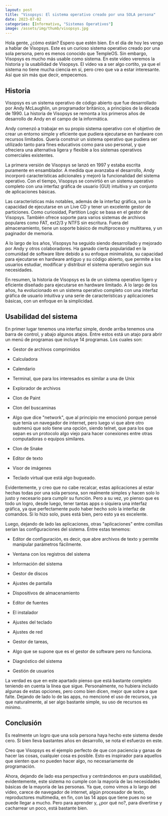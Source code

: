 ```yaml
---
layout: post
title: "Visopsys: El sistema operativo creado por una SOLA persona"
date: 2023-07-02
categories: [Informativo, "Sistemas Operativos"]
image: /assets/img/thumb/visopsys.jpg
---
```


Hola gente, ¿cómo están? Espero que estén bien. En el día de hoy les vengo a hablar de Visopsys. Este es un curioso sistema operativo creado por una sola persona, pero es menos conocido que TempleOS. Sin embargo, Visopsys es mucho más usable como sistema. En este vídeo veremos la historia y la usabilidad de Visopsys. El vídeo va a ser algo cortito, ya que el sistema no tiene mucha ciencia en sí, pero creo que va a estar interesante. Así que sin más que decir, empecemos.

## Historia

Visopsys es un sistema operativo de código abierto que fue desarrollado por Andy McLaughlin, un programador británico, a principios de la década de 1990. La historia de Visopsys se remonta a los primeros años de desarrollo de Andy en el campo de la informática.

Andy comenzó a trabajar en su propio sistema operativo con el objetivo de crear un entorno simple y eficiente que pudiera ejecutarse en hardware con recursos limitados. Quería construir un sistema operativo que pudiera ser utilizado tanto para fines educativos como para uso personal, y que ofreciera una alternativa ligera y flexible a los sistemas operativos comerciales existentes.

La primera versión de Visopsys se lanzó en 1997 y estaba escrita puramente en ensamblador. A medida que avanzaba el desarrollo, Andy incorporó características adicionales y mejoró la funcionalidad del sistema operativo. Con el tiempo, Visopsys se convirtió en un sistema operativo completo con una interfaz gráfica de usuario (GUI) intuitiva y un conjunto de aplicaciones básicas.

Las características más notables, además de la interfaz gráfica, son la capacidad de ejecutarse en un Live CD y tener un excelente gestor de particiones. Como curiosidad, Partition Logic se basa en el gestor de Visopsys. También ofrece soporte para varios sistemas de archivos populares como FAT, ext2/3 y NTFS sin escritura. Fuera del almacenamiento, tiene un soporte básico de multiproceso y multitarea, y un paginador de memoria.

A lo largo de los años, Visopsys ha seguido siendo desarrollado y mejorado por Andy y otros colaboradores. Ha ganado cierta popularidad en la comunidad de software libre debido a su enfoque minimalista, su capacidad para ejecutarse en hardware antiguo y su código abierto, que permite a los usuarios estudiar, modificar y distribuir el sistema operativo según sus necesidades.

En resumen, la historia de Visopsys es la de un sistema operativo ligero y eficiente diseñado para ejecutarse en hardware limitado. A lo largo de los años, ha evolucionado en un sistema operativo completo con una interfaz gráfica de usuario intuitiva y una serie de características y aplicaciones básicas, con un enfoque en la simplicidad.

## Usabilidad del sistema

En primer lugar tenemos una interfaz simple, donde arriba tenemos una barra de control, y abajo algunos atajos. Entre estos está un atajo para abrir un menú de programas que incluye 14 programas. Los cuales son:

- Gestor de archivos comprimidos

- Calculadora

- Calendario

- Terminal, que para los interesados es similar a una de Unix

- Explorador de archivos

- Clon de Paint

- Clon del buscaminas

- Algo que dice "network", que al principio me emocionó porque pensé que tenía un navegador de internet, pero luego vi que abre otro submenú que solo tiene una opción, siendo telnet, que para los que sepan es un protocolo algo viejo para hacer conexiones entre otras computadoras o equipos similares.

- Clon de Snake

- Editor de texto

- Visor de imágenes

- Teclado virtual que está algo bugueado.

Evidentemente, y creo que no cabe recalcar, estas aplicaciones al estar hechas todas por una sola persona, son realmente simples y hacen solo lo justo y necesario para cumplir su función. Pero a su vez, yo pienso que es todo un logro, desde luego, tener tantas apps o siquiera una interfaz gráfica, ya que perfectamente pudo haber hecho solo la interfaz de comandos. Si lo hizo solo, pues está bien, pero esto ya es excelente.

Luego, dejando de lado las aplicaciones, otras "aplicaciones" entre comillas serían las configuraciones del sistema. Entre estas tenemos:

- Editor de configuración, es decir, que abre archivos de texto y permite manipular parámetros fácilmente.

- Ventana con los registros del sistema

- Información del sistema

- Gestor de discos

- Ajustes de pantalla

- Dispositivos de almacenamiento

- Editor de fuentes

- El instalador

- Ajustes del teclado

- Ajustes de red

- Gestor de tareas, 

- Algo que se supone que es el gestor de software pero no funciona.

- Diagnóstico del sistema

- Gestión de usuarios

La verdad es que en este apartado pienso que está bastante completo teniendo en cuenta la línea que sigue. Personalmente, no hubiera incluido algunas de estas opciones, pero como bien dicen, mejor que sobre a que falte. Dejando de lado lo de las apps, no mencioné el uso de recursos, ya que naturalmente, al ser algo bastante simple, su uso de recursos es mínimo.

## Conclusión

Es realmente un logro que una sola persona haya hecho este sistema desde cero. Si bien lleva bastantes años en desarrollo, se nota el esfuerzo en este. 

Creo que Visopsys es el ejemplo perfecto de que con paciencia y ganas de hacer las cosas, cualquier cosa es posible. Esto es inspirador para aquellos que sienten que no pueden hacer algo, no necesariamente de programación.

Ahora, dejando de lado esa perspectiva y centrándonos en pura usabilidad, evidentemente, este sistema no cumple con la mayoría de las necesidades básicas de la mayoría de las personas. Ya que, como vimos a lo largo del video, carece de navegador de internet, algún procesador de texto, reproductores multimedia, en fin, con las 14 apps que tiene pues no se puede llegar a mucho. Pero para aprender y, ¿por qué no?, para divertirse y cacharrear un poco, está bastante bien.